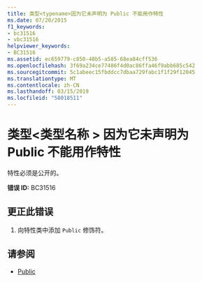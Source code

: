 ```yaml
---
title: 类型<typename>因为它未声明为 Public 不能用作特性
ms.date: 07/20/2015
f1_keywords:
- bc31516
- vbc31516
helpviewer_keywords:
- BC31516
ms.assetid: ec659779-c850-48b5-a585-68ea84cff536
ms.openlocfilehash: 3f69a234ce77486f4d0ac86ffa46f9abb685c542
ms.sourcegitcommit: 5c1abeec15fbddcc7dbaa729fabc1f1f29f12045
ms.translationtype: MT
ms.contentlocale: zh-CN
ms.lasthandoff: 03/15/2019
ms.locfileid: "58018511"
---
```

# <a name="type-typename-cannot-be-used-as-an-attribute-because-it-is-not-declared-public"></a>类型\<类型名称 > 因为它未声明为 Public 不能用作特性
特性必须是公开的。  
  
 **错误 ID:** BC31516  
  
## <a name="to-correct-this-error"></a>更正此错误  
  
1.  向特性类中添加 `Public` 修饰符。  
  
## <a name="see-also"></a>请参阅

- [Public](../../visual-basic/language-reference/modifiers/public.md)
